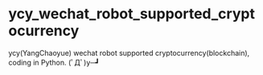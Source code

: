 # ycy_wechat_robot_supported_cryptocurrency
ycy(YangChaoyue) wechat robot supported cryptocurrency(blockchain), coding in Python. (ﾟДﾟ)y─┛
